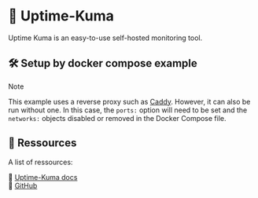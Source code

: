 # 📄 Uptime-Kuma

Uptime Kuma is an easy-to-use self-hosted monitoring tool.


## 🛠️ Setup by docker compose example

> [!Note]
> This example uses a reverse proxy such as [Caddy](../caddy/). However, it can also be run without one. In this case, the `ports:` option will need to be set and the `networks:` objects disabled or removed in the Docker Compose file.


## 🔗 Ressources

A list of ressources:

🔗 [Uptime-Kuma docs](https://github.com/louislam/uptime-kuma/wiki) \
🔗 [GitHub](https://github.com/louislam/uptime-kuma)